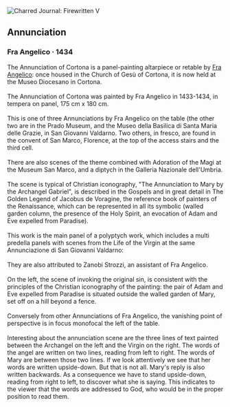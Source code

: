 <div class="artwork-of-the-day">
  <div class="container">
    <div class="img-wrapper">
      <img
        src="https://uploads1.wikiart.org/images/fra-angelico/annunciation-1434.jpg!Large.jpg"
        alt="Charred Journal: Firewritten V" />
    </div>
    <div class="artwork-detail">
      <div class="artwork-origin"> 
        <h2 class="artwork-name">Annunciation</h2>
        <h3 class="artist">
          Fra Angelico
                    ·  1434
        </h3>
      </div>
      <p class="description">
        <span class="artwork-description-text ng-binding" ng-bind-html="viewModel.ArtworkOfTheDay.Description | unsafe">The Annunciation of Cortona is a panel-painting altarpiece or retable by <a target="_blank" href="/en/fra-angelico">Fra Angelico</a>: once housed in the Church of Gesù of Cortona, it is now held at the Museo Diocesano in Cortona.
<br>
<br>The Annunciation of Cortona was painted by Fra Angelico in 1433-1434, in tempera on panel, 175&nbsp;cm x 180&nbsp;cm.
<br>
<br>This is one of three Annunciations by Fra Angelico on the table (the other two are in the Prado Museum, and the Museo della Basilica di Santa Maria delle Grazie, in San Giovanni Valdarno. Two others, in fresco, are found in the convent of San Marco, Florence, at the top of the access stairs and the third cell.
<br>
<br>There are also scenes of the theme combined with Adoration of the Magi at the Museum San Marco, and a diptych in the Galleria Nazionale dell'Umbria.
<br>
<br>The scene is typical of Christian iconography, "The Annunciation to Mary by the Archangel Gabriel", is described in the Gospels and in great detail in The Golden Legend of Jacobus de Voragine, the reference book of painters of the Renaissance, which can be represented in all its symbolic (walled garden column, the presence of the Holy Spirit, an evocation of Adam and Eve expelled from Paradise).
<br>
<br>This work is the main panel of a polyptych work, which includes a multi predella panels with scenes from the Life of the Virgin at the same Annunciazione di San Giovanni Valdarno:
<br>
<br>They are also attributed to Zanobi Strozzi, an assistant of Fra Angelico.
<br>
<br>On the left, the scene of invoking the original sin, is consistent with the principles of the Christian iconography of the painting: the pair of Adam and Eve expelled from Paradise is situated outside the walled garden of Mary, set off on a hill beyond a fence.
<br>
<br>Conversely from other Annunciations of Fra Angelico, the vanishing point of perspective is in focus monofocal the left of the table.
<br>
<br>Interesting about the annunciation scene are the three lines of text painted between the Archangel on the left and the Virgin on the right. The words of the angel are written on two lines, reading from left to right. The words of Mary are between those two lines. If we look attentively we see that her words are written upside-down. But that is not all. Mary's reply is also written backwards. As a consequence we have to stand upside-down, reading from right to left, to discover what she is saying. This indicates to the viewer that the words are addressed to God, who would be in the proper position to read them.</span>
                        <div class="text-shadow-container" ng-show="showShadow" style=""></div>
      </p>
    </div>
  </div>

</div>
